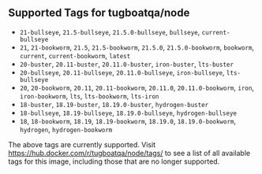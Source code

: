 ## Supported Tags for tugboatqa/node

* `21-bullseye`, `21.5-bullseye`, `21.5.0-bullseye`, `bullseye`, `current-bullseye`
* `21`, `21-bookworm`, `21.5`, `21.5-bookworm`, `21.5.0`, `21.5.0-bookworm`, `bookworm`, `current`, `current-bookworm`, `latest`
* `20-buster`, `20.11-buster`, `20.11.0-buster`, `iron-buster`, `lts-buster`
* `20-bullseye`, `20.11-bullseye`, `20.11.0-bullseye`, `iron-bullseye`, `lts-bullseye`
* `20`, `20-bookworm`, `20.11`, `20.11-bookworm`, `20.11.0`, `20.11.0-bookworm`, `iron`, `iron-bookworm`, `lts`, `lts-bookworm`, `lts-iron`
* `18-buster`, `18.19-buster`, `18.19.0-buster`, `hydrogen-buster`
* `18-bullseye`, `18.19-bullseye`, `18.19.0-bullseye`, `hydrogen-bullseye`
* `18`, `18-bookworm`, `18.19`, `18.19-bookworm`, `18.19.0`, `18.19.0-bookworm`, `hydrogen`, `hydrogen-bookworm`

The above tags are currently supported. Visit https://hub.docker.com/r/tugboatqa/node/tags/ to see a list of all available tags for this image, including those that are no longer supported.
